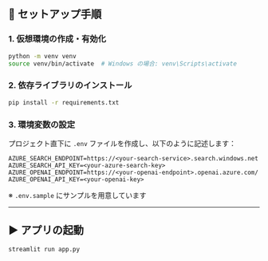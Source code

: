 ## 🚀 セットアップ手順

### 1. 仮想環境の作成・有効化

```bash
python -m venv venv
source venv/bin/activate  # Windows の場合: venv\Scripts\activate
```

### 2. 依存ライブラリのインストール

```bash
pip install -r requirements.txt
```

### 3. 環境変数の設定

プロジェクト直下に `.env` ファイルを作成し、以下のように記述します：

```env
AZURE_SEARCH_ENDPOINT=https://<your-search-service>.search.windows.net
AZURE_SEARCH_API_KEY=<your-azure-search-key>
AZURE_OPENAI_ENDPOINT=https://<your-openai-endpoint>.openai.azure.com/
AZURE_OPENAI_API_KEY=<your-openai-key>
```

※ `.env.sample` にサンプルを用意しています

---

## ▶️ アプリの起動

```bash
streamlit run app.py
```